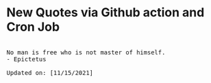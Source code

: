 # New Quotes via Github action and Cron Job

<pre>
<!-- #quote -->
No man is free who is not master of himself.
- Epictetus

Updated on: [11/15/2021]
<!-- #quoteEnd -->
</pre>

